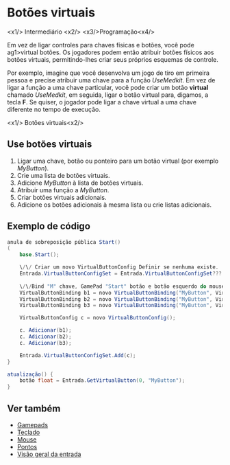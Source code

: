 # Botões virtuais

<x1\/> Intermediário <x2\/>
<x3\/>Programação<x4\/>

Em vez de ligar controles para chaves físicas e botões, você pode ag1>virtual botões</g>.<g id="1"> Os jogadores podem então atribuir botões físicos aos botões virtuais, permitindo-lhes criar seus próprios esquemas de controle.

Por exemplo, imagine que você desenvolva um jogo de tiro em primeira pessoa e precise atribuir uma chave para a função _UseMedkit_. Em vez de ligar a função a uma chave particular, você pode criar um botão **virtual** chamado _UseMedkit_, em seguida, ligar o botão virtual para, digamos, a tecla **F**. Se quiser, o jogador pode ligar a chave virtual a uma chave diferente no tempo de execução.

<x1\/> Botões virtuais<x2\/>

## Use botões virtuais

1. Ligar uma chave, botão ou ponteiro para um botão virtual (por exemplo _MyButton_).
2. Crie uma lista de botões virtuais.
3. Adicione _MyButton_ à lista de botões virtuais.
4. Atribuir uma função a _MyButton_.
5. Criar botões virtuais adicionais.
6. Adicione os botões adicionais à mesma lista ou crie listas adicionais.

## Exemplo de código

```cs
anula de sobreposição pública Start()
(
    base.Start();

    \/\/ Criar um novo VirtualButtonConfig Definir se nenhuma existe. 
    Entrada.VirtualButtonConfigSet = Entrada.VirtualButtonConfigSet??? novo VirtualButtonConfigSet();
    
    \/\/Bind "M" chave, GamePad "Start" botão e botão esquerdo do mouse para um botão virtual "MyButton".
    VirtualButtonBinding b1 = novo VirtualButtonBinding("MyButton", VirtualButton.Keyboard.M);
    VirtualButtonBinding b2 = novo VirtualButtonBinding("MyButton", VirtualButton.GamePad.Start);
    VirtualButtonBinding b3 = novo VirtualButtonBinding("MyButton", VirtualButton.Mouse.Left);

    VirtualButtonConfig c = novo VirtualButtonConfig();

    c. Adicionar(b1);
    c. Adicionar(b2);
    c. Adicionar(b3);

    Entrada.VirtualButtonConfigSet.Add(c);
}

atualização() {
    botão float = Entrada.GetVirtualButton(0, "MyButton");
}
```

## Ver também
* [Gamepads](gamepads.md)
* [Teclado](keyboards.md)
* [Mouse](mouse.md)
* [Pontos](pointers.md)
* [Visão geral da entrada](index.md)